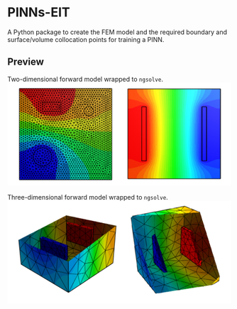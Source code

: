 # PINNs-EIT

A Python package to create the FEM model and the required boundary and surface/volume collocation points for training a PINN.


## Preview

Two-dimensional forward model wrapped to `ngsolve`.
![](images/slice_2d_fem_plate_capacitor.png)


Three-dimensional forward model wrapped to `ngsolve`.
![](images/slice_3d_fem_plate_capacitor.png)